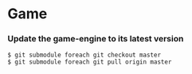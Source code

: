 # Game

### Update the game-engine to its latest version
`$ git submodule foreach git checkout master`</br>
`$ git submodule foreach git pull origin master`
